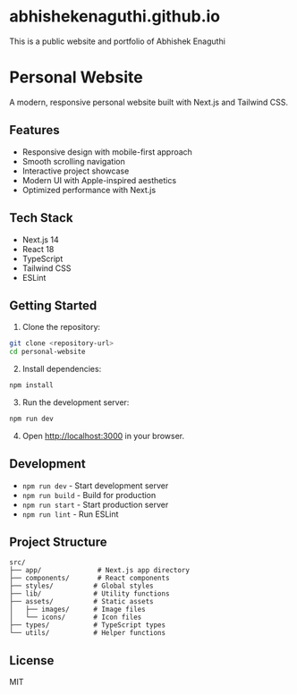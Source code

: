 # abhishekenaguthi.github.io
This is a public website and portfolio of Abhishek Enaguthi

# Personal Website

A modern, responsive personal website built with Next.js and Tailwind CSS.

## Features

- Responsive design with mobile-first approach
- Smooth scrolling navigation
- Interactive project showcase
- Modern UI with Apple-inspired aesthetics
- Optimized performance with Next.js

## Tech Stack

- Next.js 14
- React 18
- TypeScript
- Tailwind CSS
- ESLint

## Getting Started

1. Clone the repository:
```bash
git clone <repository-url>
cd personal-website
```

2. Install dependencies:
```bash
npm install
```

3. Run the development server:
```bash
npm run dev
```

4. Open [http://localhost:3000](http://localhost:3000) in your browser.

## Development

- `npm run dev` - Start development server
- `npm run build` - Build for production
- `npm run start` - Start production server
- `npm run lint` - Run ESLint

## Project Structure

```
src/
├── app/              # Next.js app directory
├── components/       # React components
├── styles/          # Global styles
├── lib/             # Utility functions
├── assets/          # Static assets
│   ├── images/      # Image files
│   └── icons/       # Icon files
├── types/           # TypeScript types
└── utils/           # Helper functions
```

## License

MIT 
